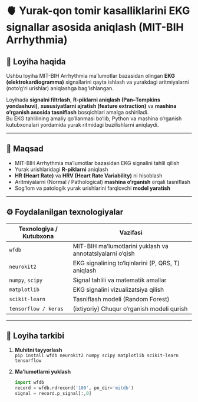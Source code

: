 # 🫀 Yurak-qon tomir kasalliklarini EKG signallar asosida aniqlash (MIT-BIH Arrhythmia)

## 📘 Loyiha haqida

Ushbu loyiha MIT-BIH Arrhythmia ma’lumotlar bazasidan olingan **EKG (elektrokardiogramma)** signallarini qayta ishlash va yurakdagi aritmiyalarni (noto‘g‘ri urishlar) aniqlashga bag‘ishlangan.

Loyihada **signalni filtrlash**, **R-piklarni aniqlash (Pan–Tompkins yondashuvi)**, **xususiyatlarni ajratish (feature extraction)** va **mashina o‘rganish asosida tasniflash** bosqichlari amalga oshiriladi.  
Bu EKG tahlilining amaliy qo‘llanmasi bo‘lib, Python va mashina o‘rganish kutubxonalari yordamida yurak ritmidagi buzilishlarni aniqlaydi.

---

## 🎯 Maqsad

- MIT-BIH Arrhythmia ma’lumotlar bazasidan EKG signalini tahlil qilish  
- Yurak urishlaridagi **R-piklarni** aniqlash  
- **HR (Heart Rate)** va **HRV (Heart Rate Variability)** ni hisoblash  
- Aritmiyalarni (Normal / Pathological) **mashina o‘rganish** orqali tasniflash  
- Sog‘lom va patologik yurak urishlarini farqlovchi **model yaratish**

---

## ⚙️ Foydalanilgan texnologiyalar

| Texnologiya / Kutubxona | Vazifasi |
|--------------------------|----------|
| `wfdb` | MIT-BIH ma’lumotlarini yuklash va annotatsiyalarni o‘qish |
| `neurokit2` | EKG signalining to‘lqinlarini (P, QRS, T) aniqlash |
| `numpy`, `scipy` | Signal tahlili va matematik amallar |
| `matplotlib` | EKG signalini vizualizatsiya qilish |
| `scikit-learn` | Tasniflash modeli (Random Forest) |
| `tensorflow / keras` | (ixtiyoriy) Chuqur o‘rganish modeli qurish |

---

## 🧩 Loyiha tarkibi

1. **Muhitni tayyorlash**  
   `pip install wfdb neurokit2 numpy scipy matplotlib scikit-learn tensorflow`

2. **Ma’lumotlarni yuklash**  
   ```python
   import wfdb
   record = wfdb.rdrecord('100', pn_dir='mitdb')
   signal = record.p_signal[:,0]
